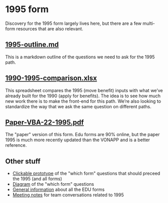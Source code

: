 # 1995 form
Discovery for the 1995 form largely lives here, but there are a few multi-form resources that are also relevant.

## [1995-outline.md](1995-outline.md)
This is a markdown outline of the questions we need to ask for the 1995 path.

## [1990-1995-comparison.xlsx](1990-1995-comparison.xlsx)
This spreadsheet compares the 1995 (move benefit) inputs with what we’ve already built for the 1990 (apply for benefits). The idea is to see how much new work there is to make the front-end for this path. We’re also looking to standardize the way that we ask the same question on different paths.

## [Paper-VBA-22-1995.pdf](Paper-VBA-22-1995.pdf)
The "paper" version of this form. Edu forms are 90% online, but the paper 1995 is much more recently updated than the VONAPP and is a better reference.

## Other stuff
- [Clickable prototype](https://marvelapp.com/3250ci4/screen/17315399) of the "which form" questions that should preceed the 1995 (and all forms)
- [Diagram](../family-of-forms/multi-form-entry-flow.png) of the "which form" questions
- [General information](../family-of-forms/) about all the EDU forms
- [Meeting notes](meeting-notes) for team conversations related to 1995
